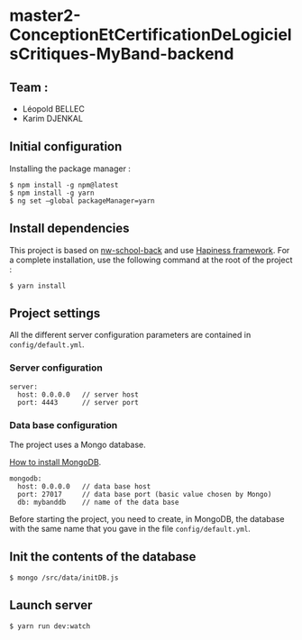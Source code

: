 # master2-ConceptionEtCertificationDeLogicielsCritiques-MyBand-backend
## Team :
 - Léopold BELLEC
 - Karim DJENKAL

## Initial configuration
Installing the package manager :
```
$ npm install -g npm@latest
$ npm install -g yarn
$ ng set —global packageManager=yarn
```

## Install dependencies
This project is based on [nw-school-back](https://github.com/njl07/nwt-school-back) and use [Hapiness framework](https://github.com/hapinessjs/hapiness).
For a complete installation, use the following command at the root of the project :
```
$ yarn install
```

## Project settings
All the different server configuration parameters are contained in `config/default.yml`.

### Server configuration
```
server:
  host: 0.0.0.0   // server host
  port: 4443      // server port
```

### Data base configuration
The project uses a Mongo database.

[How to install MongoDB](https://docs.mongodb.com/manual/administration/install-community/).

```
mongodb:
  host: 0.0.0.0   // data base host
  port: 27017     // data base port (basic value chosen by Mongo)
  db: mybanddb    // name of the data base
```
Before starting the project, you need to create, in MongoDB, the database with the same name that you gave in the file `config/default.yml`.

## Init the contents of the database
```
$ mongo /src/data/initDB.js
```

## Launch server 
```
$ yarn run dev:watch
```
